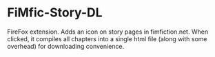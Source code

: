 FiMfic-Story-DL
===============

FireFox extension.
Adds an icon on story pages in fimfiction.net. When clicked, it compiles all chapters into a single html file (along with some overhead) for downloading convenience.
